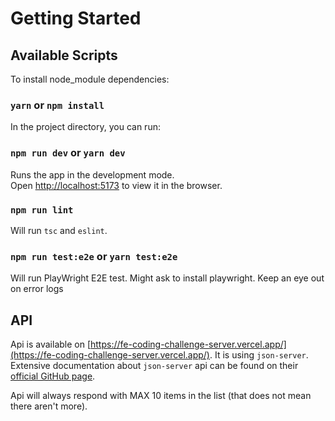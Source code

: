# Getting Started

## Available Scripts

To install node_module dependencies:
### `yarn` or `npm install`

In the project directory, you can run:

### `npm run dev` or `yarn dev`

Runs the app in the development mode.\
Open [http://localhost:5173](http://localhost:5173) to view it in the browser.

### `npm run lint`

Will run `tsc` and `eslint`.

### `npm run test:e2e` or `yarn test:e2e`

Will run PlayWright E2E test. Might ask to install playwright. Keep an eye out on error logs

## API

Api is available on [https://fe-coding-challenge-server.vercel.app/](https://fe-coding-challenge-server.vercel.app/).
It is using `json-server`. Extensive documentation about `json-server` api can be found on their [official GitHub page](https://github.com/typicode/json-server#table-of-contents).

Api will always respond with MAX 10 items in the list (that does not mean there aren't more).
